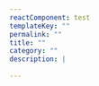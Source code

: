 ```yaml
---
reactComponent: test
templateKey: ""
permalink: ""
title: ""
category: ""
description: |
  
---
```



